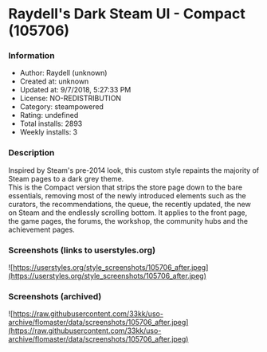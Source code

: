 # Raydell's Dark Steam UI - Compact (105706)

### Information
- Author: Raydell (unknown)
- Created at: unknown
- Updated at: 9/7/2018, 5:27:33 PM
- License: NO-REDISTRIBUTION
- Category: steampowered
- Rating: undefined
- Total installs: 2893
- Weekly installs: 3


### Description
Inspired by Steam's pre-2014 look, this custom style repaints the majority of Steam pages to a dark grey theme.
<br>This is the Compact version that strips the store page down to the bare essentials, removing most of the newly introduced elements such as the curators, the recommendations, the queue, the recently updated, the new on Steam and the endlessly scrolling bottom. It applies to the front page, the game pages, the forums, the workshop, the community hubs and the achievement pages.


### Screenshots (links to userstyles.org)
![https://userstyles.org/style_screenshots/105706_after.jpeg](https://userstyles.org/style_screenshots/105706_after.jpeg)


### Screenshots (archived)
![https://raw.githubusercontent.com/33kk/uso-archive/flomaster/data/screenshots/105706_after.jpeg](https://raw.githubusercontent.com/33kk/uso-archive/flomaster/data/screenshots/105706_after.jpeg)
